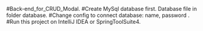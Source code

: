 #Back-end_for_CRUD_Modal.
#Create MySql database first. Database file in folder database.
#Change config to connect database: name, password .
#Run this project on IntelliJ IDEA or SpringToolSuite4.
